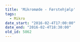 ```yaml
---
title: 'Mikromøde - Førstehjælp'
tags:
  - Mikro
date_start: "2016-02-4T17:00:00"
date_end: "2016-02-4T18:30:00"
old_id: 5862
---
```

